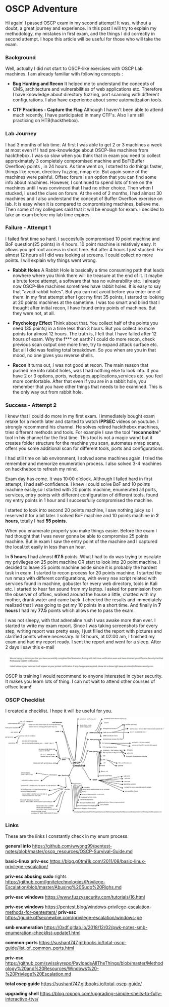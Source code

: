# OSCP Adventure

Hi again! I passed OSCP exam in my second attempt! It was, without a doubt, a great journey and experience.
In this post I will try to explain my methodology, my mistakes in first exam, and the things I did correctly in second attempt.
I hope this article will be useful for those who will take the exam.
 

### Background

Well, actually I did not start to OSCP-like exercises with OSCP Lab machines. I am already familiar with following concepts :

* **Bug Hunting and Recon** 
 It helped me to understand the concepts of CMS, architecture and vulnerabilities of web applications etc. Therefore 
 I have knowledge about directory fuzzing, port scanning with different configurations. I also have experience about some automatization tools.

* **CTF Practices - Capture the Flag** 
 Although I haven't been able to attend much recently, I have participated in many CTF's. Also I am still practicing on HTB(hackthebox).


### Lab Journey

I had 3 months of lab time. At first I was able to get 2 or 3 machines a week at most even if I had pre-knowledge about OSCP-like machines from hackthebox. I was so slow when you think that in exam you need to collect approximately 3 completely compromised machine and BoF(Buffer Overflow) points , in 24 hours. As time went on, I started to do things faster, things like recon, directory fuzzing, nmap etc. But again some of the machines were painful. Offsec forum is an option that you can find some info about machines. However, I continued to spend lots of time on the machines until I was convinced that I had no other choice. Then when I stucked, I used the clues on forum. At the end of 2 months, I had almost 30 machines and I also understand the concept of Buffer Overflow exercise on lab. It is easy when it is compared to compromising machines, believe me. Then some of my collegues said that it will be enough for exam. I decided to take an exam before my lab time expires. 

### Failure - Attempt 1

I failed first time so hard. I succesfully compromised 10 point machine and BoF question(25 points) in 4 hours. 10 point machine is relatively easy. It allows you get root access in short time. But after 4 hours I just stucked. For almost 12 hours all I did was looking at screens. I could collect no more points. I will explain why things went wrong.
* **Rabbit Holes**
A Rabbit Hole is basically a time consuming path that leads nowhere where you think there will be treasure at the end of it. It maybe a brute force attempt, a software that has no vulnerability etc. I already now OSCP-like machines sometimes have rabbit holes. It is easy to say that "avoid rabbit holes". But you can not avoid before you enter one of them. In my first attempt after I got my first 35 points, I started to looking at 20 points machines at the sametime. I was too smart and blind that I thought after initial recon, I have found entry points of machines. But they were not, at all.

* **Psychology Effect**
Think about that. You collect half of the points you need (35 points) in a time less than 3 hours. But you collect no more points for almost 12 hours. The truth is, I felt that I have failed after 12 hours of exam. Why the f*** on earth? I could do more recon, check previous scan output one more time, try to expand attack surface etc. But all I did was feeling total breakdown. So you when are you in that mood, no one gives you reverse shells.

* **Recon**
It turns out, I was not good at recon. The main reason that pushed me into rabbit holes, was I had nothing else to look into. If you have 2 or 3 options, ports, webpages,applications,services etc. you feel more comfortable. After that even if you are in a rabbit hole, you remember that you have other things that needs to be examined. This is the only way out from rabbit hole.

### Success - Attempt 2

I knew that I could do more in my first exam. I immediately bought exam retake for a month later and started to watch **IPPSEC** videos on youtube. I strongly recommend his channel. He solves retired hackthebox machines, tries different methods and tools. For example I saw the tool **"reconnoitre"** tool in his channel for the first time. This tool is not a magic wand but it creates folder structure for the machine you scan, automates nmap scans, offers you some additional scan for different tools, ports and configurations.

I had still time on lab environment, I solved some machines again. I tried the remember and memorize enumeration process. I also solved 3-4 machines on hackthebox to refresh my mind.

Exam day has come. It was 10:00 o'clock. Although I failed hard in first attempt, I had self-confidence. I knew I could solve BoF and 10 points machine easily,so I started with 20 points machine, enumerated all ports, services, entry points with different configuration of different tools, found my entry points in 1 hour and I successfully compromised the machine. 

I started to look into second 20 points machine, I saw nothing juicy so I reserved it for a bit later. I solved BoF machine and 10 points machine in **2 hours**, totally I had **55 points**.

When you enumerate properly you make things easier. Before the exam I had thought that I was never gonna be able to compromise 25 points machine. But in exam I saw the entry point of the machine and I captured the local.txt easily in less than an hour. 

In **5 hours** I had almost **67.5** points. What I had to do was trying to escalate my privileges on 25 point machine OR start to look into 20 point machine. I decided to leave 25 points machine aside since it is probably the hardest task in exam. I started to recon process for 20 points machine. I started the run nmap with different configurations, with every nse script related with services found in machine, gobuster for every web directory, tools in Kali etc. I started to hear fan sound from my laptop. I asked for permission from the observer of offsec, walked around the house a little, chatted with my mother, drank water and came back. I checked the results and immediately realized that I was going to get my 10 points in a short time. And finally in **7 hours** I had my **77.5** points which allows me to pass the exam. 

I was not sleepy, with that adrenaline rush I was awake more than ever. I started to write my exam report. Since I was taking screenshots for every step, writing report was pretty easy, I just filled the report with pictures and clarified points where necessary. In 18 hours, at 02:00 am, I finished my exam and had my report ready. I sent the report and went for a sleep. After 2 days I saw this e-mail

![Result](../images/post7/info.jpg)

OSCP is training I would recommend to anyone interested in cyber security. It makes you learn lots of thing. I can not wait to attend other courses of offsec team!


### OSCP Checklist

I created a checklist. I hope it will be useful for you.

![OSCP Checklist](../images/post7/OSCP.png)

### Links

These are the links I constantly check in my enum process.

**general info** https://github.com/wwong99/pentest-notes/blob/master/oscp_resources/OSCP-Survival-Guide.md

**basic-linux priv-esc** https://blog.g0tmi1k.com/2011/08/basic-linux-privilege-escalation/

**priv-esc abusing sudo** rights https://github.com/Ignitetechnologies/Privilege-Escalation/blob/master/Abusing%20Sudo%20Righs.md

**priv-esc windows**  https://www.fuzzysecurity.com/tutorials/16.html

**priv-esc windows**  https://pentest.blog/windows-privilege-escalation-methods-for-pentesters/
**priv-esc** https://guide.offsecnewbie.com/privilege-escalation/windows-pe

**smb enumeration** https://0xdf.gitlab.io/2018/12/02/pwk-notes-smb-enumeration-checklist-update1.html

**common-ports** https://sushant747.gitbooks.io/total-oscp-guide/list_of_common_ports.html

**priv-esc** https://github.com/swisskyrepo/PayloadsAllTheThings/blob/master/Methodology%20and%20Resources/Windows%20-%20Privlege%20Escalation.md

**total oscp guide** https://sushant747.gitbooks.io/total-oscp-guide/

**upgrading shell** https://blog.ropnop.com/upgrading-simple-shells-to-fully-interactive-ttys/




